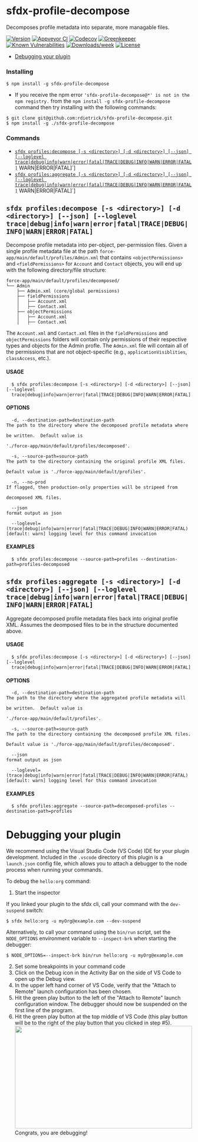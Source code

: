 sfdx-profile-decompose
======================

Decomposes profile metadata into separate, more managable files.

[![Version](https://img.shields.io/npm/v/sfdx-profile-decompose.svg)](https://npmjs.org/package/sfdx-profile-decompose)
[![Appveyor CI](https://ci.appveyor.com/api/projects/status/github/rdietrick/sfdx-profile-decompose?branch=master&svg=true)](https://ci.appveyor.com/project/heroku/sfdx-profile-decompose/branch/master)
[![Codecov](https://codecov.io/gh/rdietrick/sfdx-profile-decompose/branch/master/graph/badge.svg)](https://codecov.io/gh/rdietrick/sfdx-profile-decompose)
[![Greenkeeper](https://badges.greenkeeper.io/rdietrick/sfdx-profile-decompose.svg)](https://greenkeeper.io/)
[![Known Vulnerabilities](https://snyk.io/test/github/rdietrick/sfdx-profile-decompose/badge.svg)](https://snyk.io/test/github/rdietrick/sfdx-profile-decompose)
[![Downloads/week](https://img.shields.io/npm/dw/sfdx-profile-decompose.svg)](https://npmjs.org/package/sfdx-profile-decompose)
[![License](https://img.shields.io/npm/l/sfdx-profile-decompose.svg)](https://github.com/rdietrick/sfdx-profile-decompose/blob/master/package.json)

<!-- toc -->
* [Debugging your plugin](#debugging-your-plugin)
<!-- tocstop -->

<!-- install -->
### Installing

```sh-session
$ npm install -g sfdx-profile-decompose
```
* If you receive the npm error `'sfdx-profile-decompose@*' is not in the npm registry.` from the `npm install -g sfdx-profile-decompose` command then try installing with the following commands:
```
$ git clone git@github.com:rdietrick/sfdx-profile-decompose.git
$ npm install -g ./sfdx-profile-decompose
```

<!-- commands -->
### Commands
* [`sfdx profiles:decompose [-s <directory>] [-d <directory>] [--json] [--loglevel trace|debug|info|warn|error|fatal|TRACE|DEBUG|INFO|WARN|ERROR|FATAL]`](#sfdx-profilesdecompose--s-directory--d-directory---json---loglevel-tracedebuginfowarnerrorfataltracedebuginfowarnerrorfatal)
WARN|ERROR|FATAL]`]
* [`sfdx profiles:aggregate [-s <directory>] [-d <directory>] [--json] [--loglevel trace|debug|info|warn|error|fatal|TRACE|DEBUG|INFO|WARN|ERROR|FATAL]`](#sfdx-profilesaggregate--s-directory--d-directory---json---loglevel-tracedebuginfowarnerrorfataltracedebuginfowarnerrorfatal)
WARN|ERROR|FATAL]`]

## `sfdx profiles:decompose [-s <directory>] [-d <directory>] [--json] [--loglevel trace|debug|info|warn|error|fatal|TRACE|DEBUG|INFO|WARN|ERROR|FATAL]`

Decompose profile metadata into per-object, per-permission files.  Given a single profile metadata file at the path `force-app/main/default/profiles/Admin.xml` that contains 
`<objectPermissions>` and `<fieldPermissions>` for `Account` and `Contact` objects, you will end up with the following directory/file structure:
```
force-app/main/default/profiles/decomposed/
└── Admin
    ├── Admin.xml (core/global permissions)
    ├── fieldPermissions
    │   ├── Account.xml
    │   ├── Contact.xml
    ├── objectPermissions
    │   ├── Account.xml
    │   ├── Contact.xml
```
The `Account.xml` and `Contact.xml` files in the `fieldPermissions` and `objectPermissions` folders will contain only permissions of their respective types and objects for the Admin profle.  The `Admin.xml` file will contain all of the permissions that are not object-specific (e.g., `applicationVisiblities`, `classAccess`, etc.).


#### USAGE
```
  $ sfdx profiles:decompose [-s <directory>] [-d <directory>] [--json] [--loglevel 
  trace|debug|info|warn|error|fatal|TRACE|DEBUG|INFO|WARN|ERROR|FATAL]
```

#### OPTIONS
```
  -d, --destination-path=destination-path                                           The path to the directory where the decomposed profile metadata where 
                                                                                    be written.  Default value is 
                                                                                    './force-app/main/default/profiles/decomposed'.

  -s, --source-path=source-path                                                     The path to the directory containing the original profile XML files.  
                                                                                    Default value is './force-app/main/default/profiles'.

  -n, --no-prod                                                                     If flagged, then production-only properties will be stripeed from 
                                                                                    decomposed XML files.

  --json                                                                            format output as json

  --loglevel=(trace|debug|info|warn|error|fatal|TRACE|DEBUG|INFO|WARN|ERROR|FATAL)  [default: warn] logging level for this command invocation
```

#### EXAMPLES
```
  $ sfdx profiles:decompose --source-path=profiles --destination-path=profiles-decomposed

```

## `sfdx profiles:aggregate [-s <directory>] [-d <directory>] [--json] [--loglevel trace|debug|info|warn|error|fatal|TRACE|DEBUG|INFO|WARN|ERROR|FATAL]`

Aggregate decomposed profile metadata files back into original profile XML.  Assumes the deomposed files to be in the structure documented above.

#### USAGE
```
  $ sfdx profiles:decompose [-s <directory>] [-d <directory>] [--json] [--loglevel 
  trace|debug|info|warn|error|fatal|TRACE|DEBUG|INFO|WARN|ERROR|FATAL]
 ```

#### OPTIONS
```
  -d, --destination-path=destination-path                                           The path to the directory where the aggregated profile metadata will 
                                                                                    be written.  Default value is 
                                                                                    './force-app/main/default/profiles'.

  -s, --source-path=source-path                                                     The path to the directory containing the decomposed profile XML files.  
                                                                                    Default value is './force-app/main/default/profiles/decomposed'.

  --json                                                                            format output as json

  --loglevel=(trace|debug|info|warn|error|fatal|TRACE|DEBUG|INFO|WARN|ERROR|FATAL)  [default: warn] logging level for this command invocation
```

#### EXAMPLES
```
  $ sfdx profiles:aggregate --source-path=decomposed-profiles --destination-path=profiles

```

<!-- commandsstop -->
<!-- debugging-your-plugin -->
# Debugging your plugin
We recommend using the Visual Studio Code (VS Code) IDE for your plugin development. Included in the `.vscode` directory of this plugin is a `launch.json` config file, which allows you to attach a debugger to the node process when running your commands.

To debug the `hello:org` command: 
1. Start the inspector
  
If you linked your plugin to the sfdx cli, call your command with the `dev-suspend` switch: 
```sh-session
$ sfdx hello:org -u myOrg@example.com --dev-suspend
```
  
Alternatively, to call your command using the `bin/run` script, set the `NODE_OPTIONS` environment variable to `--inspect-brk` when starting the debugger:
```sh-session
$ NODE_OPTIONS=--inspect-brk bin/run hello:org -u myOrg@example.com
```

2. Set some breakpoints in your command code
3. Click on the Debug icon in the Activity Bar on the side of VS Code to open up the Debug view.
4. In the upper left hand corner of VS Code, verify that the "Attach to Remote" launch configuration has been chosen.
5. Hit the green play button to the left of the "Attach to Remote" launch configuration window. The debugger should now be suspended on the first line of the program. 
6. Hit the green play button at the top middle of VS Code (this play button will be to the right of the play button that you clicked in step #5).
<br><img src=".images/vscodeScreenshot.png" width="480" height="278"><br>
Congrats, you are debugging!
